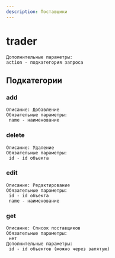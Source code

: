```yaml
---
description: Поставщики
---
```


# trader

```
Дополнительные параметры:
action - подкатегория запроса
```

## Подкатегории

### **add**

```
Описание: Добавление 
Обязательные параметры:
 name - наименование
```

### **delete**

```
Описание: Удаление 
Обязательные параметры:
 id - id объекта
```

### **edit**

```
Описание: Редактирование 
Обязательные параметры:
 id - id объекта
 name - наименование
```

### **get**

```
Описание: Список поставщиков
Обязательные параметры:
 нет
Дополнительные параметры:
 id - id объектов (можно через запятую)
```
